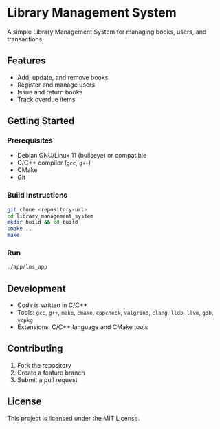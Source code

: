 # Library Management System

A simple Library Management System for managing books, users, and transactions.

## Features

- Add, update, and remove books
- Register and manage users
- Issue and return books
- Track overdue items

## Getting Started

### Prerequisites

- Debian GNU/Linux 11 (bullseye) or compatible
- C/C++ compiler (`gcc`, `g++`)
- CMake
- Git

### Build Instructions

```sh
git clone <repository-url>
cd library_management_system
mkdir build && cd build
cmake ..
make
```

### Run

```sh
./app/lms_app
```

## Development

- Code is written in C/C++
- Tools: `gcc`, `g++`, `make`, `cmake`, `cppcheck`, `valgrind`, `clang`, `lldb`, `llvm`, `gdb`, `vcpkg`
- Extensions: C/C++ language and CMake tools

## Contributing

1. Fork the repository
2. Create a feature branch
3. Submit a pull request

## License

This project is licensed under the MIT License.
